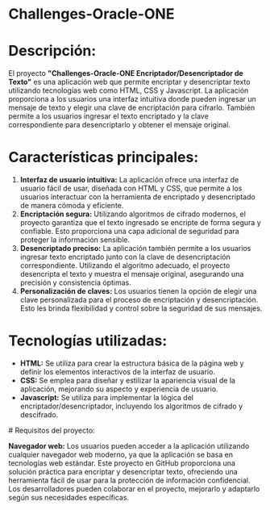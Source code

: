 # Challenges-Oracle-ONE
# Descripción:
El proyecto <b>"Challenges-Oracle-ONE Encriptador/Desencriptador de Texto"</b> es una aplicación web que permite encriptar y desencriptar texto utilizando tecnologías web como HTML, CSS y Javascript. La aplicación proporciona a los usuarios una interfaz intuitiva donde pueden ingresar un mensaje de texto y elegir una clave de encriptación para cifrarlo. También permite a los usuarios ingresar el texto encriptado y la clave correspondiente para desencriptarlo y obtener el mensaje original.

# Características principales:
<ol>
  <li><b>Interfaz de usuario intuitiva:</b> La aplicación ofrece una interfaz de usuario fácil de usar, diseñada con HTML y CSS, que permite a los usuarios interactuar con la herramienta de encriptado y desencriptado de manera cómoda y eficiente.</li>

<li><b>Encriptación segura:</b> Utilizando algoritmos de cifrado modernos, el proyecto garantiza que el texto ingresado se encripte de forma segura y confiable. Esto proporciona una capa adicional de seguridad para proteger la información sensible.</li>

<li><b>Desencriptado preciso:</b> La aplicación también permite a los usuarios ingresar texto encriptado junto con la clave de desencriptación correspondiente. Utilizando el algoritmo adecuado, el proyecto desencripta el texto y muestra el mensaje original, asegurando una precisión y consistencia óptimas.</li>

<li><b>Personalización de claves:</b> Los usuarios tienen la opción de elegir una clave personalizada para el proceso de encriptación y desencriptación. Esto les brinda flexibilidad y control sobre la seguridad de sus mensajes.</li>
</ol>

# Tecnologías utilizadas:
<ul>
  <li><b>HTML:</b> Se utiliza para crear la estructura básica de la página web y definir los elementos interactivos de la interfaz de usuario.</li>
  <li><b>CSS:</b> Se emplea para diseñar y estilizar la apariencia visual de la aplicación, mejorando su aspecto y experiencia de usuario.
  <li><b>Javascript:</b> Se utiliza para implementar la lógica del encriptador/desencriptador, incluyendo los algoritmos de cifrado y descifrado.</li>
</ul>
# Requisitos del proyecto:

<b>Navegador web:</b> Los usuarios pueden acceder a la aplicación utilizando cualquier navegador web moderno, ya que la aplicación se basa en tecnologías web estándar.
Este proyecto en GitHub proporciona una solución práctica para encriptar y desencriptar texto, ofreciendo una herramienta fácil de usar para la protección de información confidencial. Los desarrolladores pueden colaborar en el proyecto, mejorarlo y adaptarlo según sus necesidades específicas.
